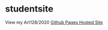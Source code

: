 # studentsite
View my Art128/2020
[Github Pages Hosted Site](https://miyukings.github.io/studentsite/art128)


